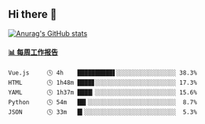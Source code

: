 ## Hi there 👋

[![Anurag's GitHub stats](https://github-readme-stats-orilights.vercel.app/api?username=orilights)](https://github.com/anuraghazra/github-readme-stats)

<!--
**OriLight152/OriLight152** is a ✨ _special_ ✨ repository because its `README.md` (this file) appears on your GitHub profile.

Here are some ideas to get you started:

- 🔭 I’m currently working on ...
- 🌱 I’m currently learning ...
- 👯 I’m looking to collaborate on ...
- 🤔 I’m looking for help with ...
- 💬 Ask me about ...
- 📫 How to reach me: ...
- 😄 Pronouns: ...
- ⚡ Fun fact: ...
-->

<!-- waka-box start -->
#### <a href="https://gist.github.com/92c8d5b388768c10efcba86e82b7c4fb" target="_blank">📊 每周工作报告</a>
```text
Vue.js     🕓 4h    ██████████▋░░░░░░░░░░░░░░░░░ 38.3%
HTML       🕓 1h48m ████▊░░░░░░░░░░░░░░░░░░░░░░░ 17.3%
YAML       🕓 1h37m ████▎░░░░░░░░░░░░░░░░░░░░░░░ 15.6%
Python     🕓 54m   ██▍░░░░░░░░░░░░░░░░░░░░░░░░░  8.7%
JSON       🕓 33m   █▍░░░░░░░░░░░░░░░░░░░░░░░░░░  5.3%
```
<!-- Powered by https://github.com/journey-ad/waka-box-go . -->
<!-- waka-box end -->
